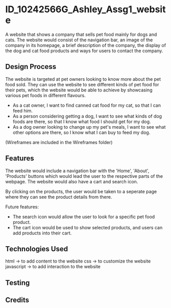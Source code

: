# ID_10242566G_Ashley_Assg1_website

A website that shows a company that sells pet food mainly for dogs and cats. The website would consist of the navigation bar, an image of the company in its homepage, a brief description of the company, the display of the dog and cat food products and ways for users to contact the company.

<h2>Design Process</h2>

The website is targeted at pet owners looking to know more about the pet food sold. They can use the website to see different kinds of pet food for their pets, which the website would be able to achieve by showcasing various pet foods in different flavours.

- As a cat owner, I want to find canned cat food for my cat, so that I can feed him.
- As a person considering getting a dog, I want to see what kinds of dog foods are there, so that I know what food I should get for my dog.
- As a dog owner looking to change up my pet's meals, I want to see what other options are there, so I know what I can buy to feed my dog.

(Wireframes are included in the Wireframes folder)

<h2>Features</h2>

The website would include a navigation bar with the 'Home', 'About', 'Products' buttons which would lead the user to the respective parts of the webpage. The website would also have a cart and search icon.

By clicking on the products, the user would be taken to a seperate page where they can see the product details from there.

Future features:

- The search icon would allow the user to look for a specific pet food product.
- The cart icon would be used to show selected products, and users can add products into their cart.

<h2>Technologies Used</h2>

html -> to add content to the website
css -> to customize the website
javascript -> to add interaction to the website

<h2>Testing</h2>

<h2>Credits</h2>
